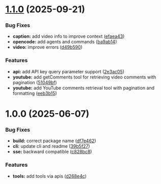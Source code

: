 # [1.1.0](https://github.com/mrgoonie/vidcap-mcp-server/compare/v1.0.0...v1.1.0) (2025-09-21)


### Bug Fixes

* **caption:** add video info to improve context ([efaea43](https://github.com/mrgoonie/vidcap-mcp-server/commit/efaea43736f3f32a94acfccd4b7c9bf3fbb3cfc7))
* **opencode:** add agents and commands ([ba9ab14](https://github.com/mrgoonie/vidcap-mcp-server/commit/ba9ab140ef194caac1cd4f75537cdbace9f0496a))
* **video:** improve errors ([d49b590](https://github.com/mrgoonie/vidcap-mcp-server/commit/d49b590b57aa585dfe76238803fa5fb0a0fcc5bd))


### Features

* **api:** add API key query parameter support ([2e3ac05](https://github.com/mrgoonie/vidcap-mcp-server/commit/2e3ac05693ab35a2cd930c8a03934a9fb697134f))
* **youtube:** add getComments tool for retrieving video comments with pagination ([51049bf](https://github.com/mrgoonie/vidcap-mcp-server/commit/51049bf76555d782dedc4f13c004834989812f82))
* **youtube:** add YouTube comments retrieval tool with pagination and formatting ([eeb3b15](https://github.com/mrgoonie/vidcap-mcp-server/commit/eeb3b15d62cbfe45b5a86156a0d772f89f3eaa49))

# 1.0.0 (2025-06-07)


### Bug Fixes

* **build:** correct package name ([df7e462](https://github.com/mrgoonie/vidcap-mcp-server/commit/df7e46208ee842ae9c108d12f1751f97b8c8a3b0))
* **cli:** update cli and readme ([39b5f27](https://github.com/mrgoonie/vidcap-mcp-server/commit/39b5f27c6f4af490d8768b16bbffdcfcb621f7dd))
* **sse:** backward compatible ([c828bc8](https://github.com/mrgoonie/vidcap-mcp-server/commit/c828bc8064851214489fbc30d707bd2f6121f142))


### Features

* **tools:** add tools via apis ([d268e4c](https://github.com/mrgoonie/vidcap-mcp-server/commit/d268e4cdc0d06c90c496972138b46a6230fa7197))
